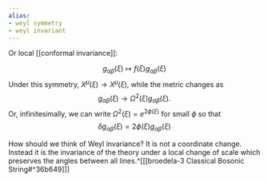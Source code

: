 ```yaml
---
alias:
- weyl symmetry
- weyl invariant
---
```

Or local [[conformal invariance]]:

$$g_{\alpha \beta}(\xi) \mapsto f(\xi) g_{\alpha \beta}(\xi)$$
Under this symmetry, $X^{\mu}(\xi) \rightarrow X^{\mu}(\xi)$, while the metric changes as
$$
g_{\alpha \beta}(\xi) \rightarrow \Omega^{2}(\xi) g_{\alpha \beta}(\xi) .
$$
Or, infinitesimally, we can write $\Omega^{2}(\xi)=e^{2 \phi(\xi)}$ for small $\phi$ so that
$$
\delta g_{\alpha \beta}(\xi)=2 \phi(\xi) g_{\alpha \beta}(\xi)
$$

How should we think of Weyl invariance? It is not a coordinate change. Instead it is the invariance of the theory under a local change of scale which preserves the angles between all lines.^[[[broedela-3 Classical Bosonic String#^36b649]]]
